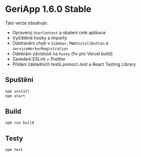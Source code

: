 # GeriApp 1.6.0 Stable

Tato verze obsahuje:
- Opravený `UserContext` a obalení celé aplikace
- Vyčištěné hooky a importy
- Odstranění chyb v `Sidebar`, `PWAInstallButton` a `serviceWorkerRegistration`
- Odebrání závislosti na `husky` (fix pro Vercel build)
- Zavedení ESLint + Prettier
- Přidání základních testů pomocí Jest a React Testing Library

## Spuštění

```bash
npm install
npm start
```

## Build

```bash
npm run build
```

## Testy

```bash
npm test
```

